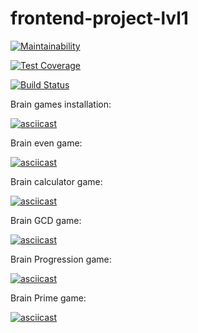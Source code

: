 # frontend-project-lvl1
[![Maintainability](https://api.codeclimate.com/v1/badges/d4f1a132b08f40df0f68/maintainability)](https://codeclimate.com/github/eligoldf/frontend-project-lvl1/maintainability)

[![Test Coverage](https://api.codeclimate.com/v1/badges/d4f1a132b08f40df0f68/test_coverage)](https://codeclimate.com/github/eligoldf/frontend-project-lvl1/test_coverage)

[![Build Status](https://travis-ci.org/eligoldf/frontend-project-lvl1.svg?branch=master)](https://travis-ci.org/eligoldf/frontend-project-lvl1)

Brain games installation:

[![asciicast](https://asciinema.org/a/FjrZEDoMwjvDYeaFGDS7Plg8t.svg)](https://asciinema.org/a/FjrZEDoMwjvDYeaFGDS7Plg8t)

Brain even game:

[![asciicast](https://asciinema.org/a/FF4JZ11BlCsM800SKJzOVJdYE.svg)](https://asciinema.org/a/FF4JZ11BlCsM800SKJzOVJdYE)

Brain calculator game:

[![asciicast](https://asciinema.org/a/pTqLP6HXGl9XEq3gow2fRrMNY.svg)](https://asciinema.org/a/pTqLP6HXGl9XEq3gow2fRrMNY)

Brain GCD game: 

[![asciicast](https://asciinema.org/a/KN7IS9tynlnHeAalIi0glgsRc.svg)](https://asciinema.org/a/KN7IS9tynlnHeAalIi0glgsRc)

Brain Progression game: 

[![asciicast](https://asciinema.org/a/mJnnavGE0Iv4JqMrKdN6TpXWA.svg)](https://asciinema.org/a/mJnnavGE0Iv4JqMrKdN6TpXWA)

Brain Prime game: 

[![asciicast](https://asciinema.org/a/peR6DSbl4fVkudgBn9VolHAsc.svg)](https://asciinema.org/a/peR6DSbl4fVkudgBn9VolHAsc)

